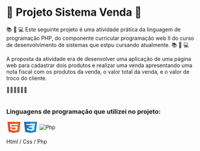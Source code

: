 # 📇  Projeto Sistema Venda 📇 
📚 🧠 💻 Este seguinte projeto é uma atividade prática da linguagem de programação PHP, do componente curricular programação web II do curso de desenvolvimento de sistemas que estpu cursando atualmente. 📚 🧠 💻

A proposta da atividade era de desenvolver uma aplicação de uma página web para cadastrar dois produtos e realizar uma venda apresentando uma nota fiscal com os produtos da venda, o valor total da venda, e o valor de troco do cliente.

🛒🛒🛒🛒🛒🛒
 

#

### Linguagens de programação que utilizei no projeto:
<img align="center" alt="HTML" height="30" width="40" src="https://raw.githubusercontent.com/devicons/devicon/master/icons/html5/html5-original.svg"> <img align="center" alt="CSS" height="30" width="40" src="https://raw.githubusercontent.com/devicons/devicon/master/icons/css3/css3-original.svg"> <img align="center" alt="Php" height="30" width="40" src="https://cdn.jsdelivr.net/gh/devicons/devicon/icons/php/php-original.svg">

Html / Css / Php
